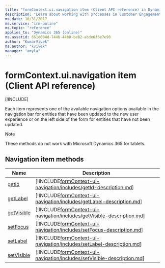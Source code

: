 ```yaml
---
title: "formContext.ui.navigation item (Client API reference) in Dynamics 365 Customer Engagement| MicrosoftDocs"
description: "Learn about working with processes in Customer Engagement using client API."
ms.date: 10/31/2017
ms.service: "crm-online"
ms.topic: "reference"
applies_to: "Dynamics 365 (online)"
ms.assetid: 661d084d-744b-44b0-be82-abde6f6e7e90
author: "KumarVivek"
ms.author: "kvivek"
manager: "amyla"
---
```

# formContext.ui.navigation item (Client API reference)

[!INCLUDE[](../../../includes/cc_applies_to_update_9_0_0.md)]

Each item represents one of the available navigation options available in the navigation bar for entities that have been updated to the new user experience or on the left side of the form for entities that have not been updated.

> [!NOTE]
> These methods do not work with Microsoft Dynamics 365 for tablets.

## Navigation item methods

|                         Name                          |                                                              Description                                                               |
|-------------------------------------------------------|----------------------------------------------------------------------------------------------------------------------------------------|
|      [getId](formContext-ui-navigation/getId.md)      |      [!INCLUDE[formContext-ui-navigation/includes/getId-description.md](formContext-ui-navigation/includes/getId-description.md)]      |
|   [getLabel](formContext-ui-navigation/getLabel.md)   |   [!INCLUDE[formContext-ui-navigation/includes/getLabel-description.md](formContext-ui-navigation/includes/getLabel-description.md)]   |
| [getVisible](formContext-ui-navigation/getVisible.md) | [!INCLUDE[formContext-ui-navigation/includes/getVisible-description.md](formContext-ui-navigation/includes/getVisible-description.md)] |
|   [setFocus](formContext-ui-navigation/setFocus.md)   |   [!INCLUDE[formContext-ui-navigation/includes/setFocus-description.md](formContext-ui-navigation/includes/setFocus-description.md)]   |
|   [setLabel](formContext-ui-navigation/setLabel.md)   |   [!INCLUDE[formContext-ui-navigation/includes/setLabel-description.md](formContext-ui-navigation/includes/setLabel-description.md)]   |
| [setVisible](formContext-ui-navigation/setVisible.md) | [!INCLUDE[formContext-ui-navigation/includes/setVisible-description.md](formContext-ui-navigation/includes/setVisible-description.md)] |

